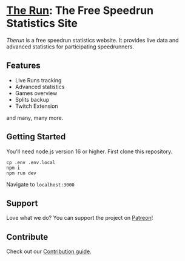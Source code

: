 # [The Run](therun.gg): The Free Speedrun Statistics Site

_Therun_ is a free speedrun statistics website. It provides live data and advanced statistics for participating
speedrunners.

## Features

- Live Runs tracking
- Advanced statistics
- Games overview
- Splits backup
- Twitch Extension

and many, many more.

## Getting Started

You'll need node.js version 16 or higher. First clone this repository.

```
cp .env .env.local
npm i
npm run dev
```

Navigate to `localhost:3000`

## Support

Love what we do? You can support the project on [Patreon](patreon.com/therungg)!

## Contribute

Check out our [Contribution guide](https://github.com/therungg/therun-frontend/blob/main/CONTRIBUTING.md).

